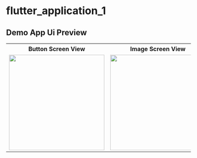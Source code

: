 # flutter_application_1

## Demo App Ui Preview


<table>
  
  
<tr>                    
   <th> Button Screen View</th>
   <th> Image Screen View</th>
</tr>  
  
  
  
<tr>

<td>
  <img src="https://github.com/yasin9064/flutter_application_1/assets/108936278/66cd7c96-692d-484e-b0bc-852f78870ab8" width="260"/>
</td>

 <td>
  <img src="https://github.com/yasin9064/flutter_application_1/assets/108936278/1155eb55-eabd-4e7a-9222-cad0a6fe78a1" width="260"/>
</td>
  
</tr>


</table>





<table>
